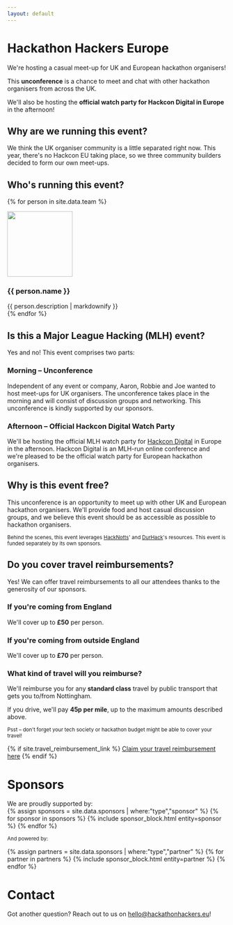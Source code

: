 ```yaml
---
layout: default
---
```

# Hackathon Hackers Europe
We're hosting a casual meet-up for UK and European hackathon organisers!

This **unconference** is a chance to meet and chat with other hackathon organisers from across the UK. 

We'll also be hosting the **official watch party for Hackcon Digital in Europe** in the afternoon!

## Why are we running this event?
We think the UK organiser community is a little separated right now. This year, there's no Hackcon EU taking place,
so we three community builders decided to form our own meet-ups. 

## Who's running this event?

{% for person in site.data.team %}
<div class="meet-the-team">
    <img src="{{ person.image_path }}" class="meet-the-team-image" width="150" height="150" />
    <div class="meet-the-team-text">
        <h3>{{ person.name }}</h3>
        {{ person.description | markdownify }}
    </div>
</div>
{% endfor %}

## Is this a Major League Hacking (MLH) event?
Yes and no! This event comprises two parts: 

### **Morning** – Unconference
Independent of any event or company, Aaron, Robbie and Joe wanted to host meet-ups for UK organisers. The unconference
takes place in the morning and will consist of discussion groups and networking. This unconference is kindly supported
by our sponsors.

### **Afternoon** – Official Hackcon Digital Watch Party
We'll be hosting the official MLH watch party for [Hackcon Digital](https://hackcon.mlh.io/events/hackcon-digital/) in 
Europe in the afternoon. Hackcon Digital is an MLH-run online conference and we're pleased to be the official watch
party for European hackathon organisers.

## Why is this event free?
This unconference is an opportunity to meet up with other UK and European hackathon organisers. We'll provide food and
host casual discussion groups, and we believe this event should be as accessible as possible to hackathon organisers.

<small>Behind the scenes, this event leverages [HackNotts](https://www.hacknotts.com/)' and
[DurHack](https://durhack.com)'s resources. This event is funded separately by its own sponsors.</small>

## Do you cover travel reimbursements?
Yes! We can offer travel reimbursements to all our attendees thanks to the generosity of our sponsors.

### If you're coming from **England**
We'll cover up to **£50** per person.

### If you're coming from **outside England**
We'll cover up to **£70** per person.

### What kind of travel will you reimburse?
We'll reimburse you for any **standard class** travel by public transport that gets you to/from Nottingham.

If you drive, we'll pay **45p per mile**, up to the maximum amounts described above.

<small>Psst – don't forget your tech society or hackathon budget might be able to cover your travel!</small> 

{% if site.travel_reimbursement_link %}
<a href="{{ site.travel_reimbursement_link }}" target="_blank" class="btn travel-btn">Claim your travel reimbursement here</a>
{% endif %}

# Sponsors
<div class="image-container sponsors">
We are proudly supported by:
<div class="flagship-sponsors">
{% assign sponsors = site.data.sponsors | where:"type","sponsor" %}
{% for sponsor in sponsors %}
{% include sponsor_block.html entity=sponsor %}
{% endfor %}
</div>

<small>And powered by:</small>
<div class="image-container partners">
{% assign partners = site.data.sponsors | where:"type","partner" %}
{% for partner in partners %}
{% include sponsor_block.html entity=partner %}
{% endfor %}
</div>
</div>

# Contact
Got another question? Reach out to us on [hello@hackathonhackers.eu](mailto:hello@hackathonhackers.eu)!
